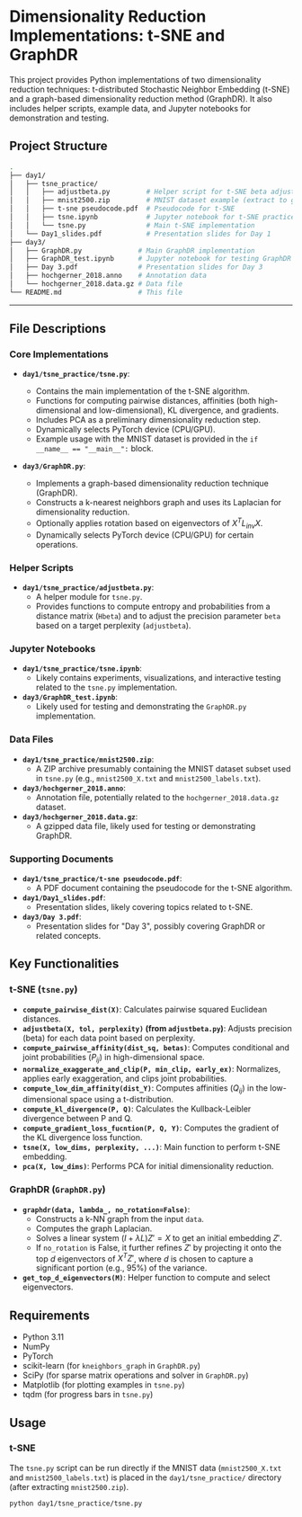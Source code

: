 # Dimensionality Reduction Implementations: t-SNE and GraphDR

This project provides Python implementations of two dimensionality reduction techniques: t-distributed Stochastic Neighbor Embedding (t-SNE) and a graph-based dimensionality reduction method (GraphDR). It also includes helper scripts, example data, and Jupyter notebooks for demonstration and testing.

## Project Structure
```bash
.
├── day1/
│   ├── tsne_practice/
│   │   ├── adjustbeta.py         # Helper script for t-SNE beta adjustment
│   │   ├── mnist2500.zip         # MNIST dataset example (extract to get data files)
│   │   ├── t-sne pseudocode.pdf  # Pseudocode for t-SNE
│   │   ├── tsne.ipynb            # Jupyter notebook for t-SNE practice
│   │   └── tsne.py               # Main t-SNE implementation
│   └── Day1_slides.pdf           # Presentation slides for Day 1
├── day3/
│   ├── GraphDR.py              # Main GraphDR implementation
│   ├── GraphDR_test.ipynb      # Jupyter notebook for testing GraphDR
│   ├── Day 3.pdf               # Presentation slides for Day 3
│   ├── hochgerner_2018.anno    # Annotation data
│   └── hochgerner_2018.data.gz # Data file
└── README.md                   # This file

```

---


## File Descriptions

### Core Implementations

* **`day1/tsne_practice/tsne.py`**:
    * Contains the main implementation of the t-SNE algorithm.
    * Functions for computing pairwise distances, affinities (both high-dimensional and low-dimensional), KL divergence, and gradients.
    * Includes PCA as a preliminary dimensionality reduction step.
    * Dynamically selects PyTorch device (CPU/GPU).
    * Example usage with the MNIST dataset is provided in the `if __name__ == "__main__":` block.

* **`day3/GraphDR.py`**:
    * Implements a graph-based dimensionality reduction technique (GraphDR).
    * Constructs a k-nearest neighbors graph and uses its Laplacian for dimensionality reduction.
    * Optionally applies rotation based on eigenvectors of $X^T L_{inv} X$.
    * Dynamically selects PyTorch device (CPU/GPU) for certain operations.

### Helper Scripts

* **`day1/tsne_practice/adjustbeta.py`**:
    * A helper module for `tsne.py`.
    * Provides functions to compute entropy and probabilities from a distance matrix (`Hbeta`) and to adjust the precision parameter `beta` based on a target perplexity (`adjustbeta`).

### Jupyter Notebooks

* **`day1/tsne_practice/tsne.ipynb`**:
    * Likely contains experiments, visualizations, and interactive testing related to the `tsne.py` implementation.
* **`day3/GraphDR_test.ipynb`**:
    * Likely used for testing and demonstrating the `GraphDR.py` implementation.

### Data Files

* **`day1/tsne_practice/mnist2500.zip`**:
    * A ZIP archive presumably containing the MNIST dataset subset used in `tsne.py` (e.g., `mnist2500_X.txt` and `mnist2500_labels.txt`).
* **`day3/hochgerner_2018.anno`**:
    * Annotation file, potentially related to the `hochgerner_2018.data.gz` dataset.
* **`day3/hochgerner_2018.data.gz`**:
    * A gzipped data file, likely used for testing or demonstrating GraphDR.

### Supporting Documents

* **`day1/tsne_practice/t-sne pseudocode.pdf`**:
    * A PDF document containing the pseudocode for the t-SNE algorithm.
* **`day1/Day1_slides.pdf`**:
    * Presentation slides, likely covering topics related to t-SNE.
* **`day3/Day 3.pdf`**:
    * Presentation slides for "Day 3", possibly covering GraphDR or related concepts.

## Key Functionalities

### t-SNE (`tsne.py`)

* **`compute_pairwise_dist(X)`**: Calculates pairwise squared Euclidean distances.
* **`adjustbeta(X, tol, perplexity)` (from `adjustbeta.py`)**: Adjusts precision (beta) for each data point based on perplexity.
* **`compute_pairwise_affinity(dist_sq, betas)`**: Computes conditional and joint probabilities ($P_{ij}$) in high-dimensional space.
* **`normalize_exaggerate_and_clip(P, min_clip, early_ex)`**: Normalizes, applies early exaggeration, and clips joint probabilities.
* **`compute_low_dim_affinity(dist_Y)`**: Computes affinities ($Q_{ij}$) in the low-dimensional space using a t-distribution.
* **`compute_kl_divergence(P, Q)`**: Calculates the Kullback-Leibler divergence between P and Q.
* **`compute_gradient_loss_fucntion(P, Q, Y)`**: Computes the gradient of the KL divergence loss function.
* **`tsne(X, low_dims, perplexity, ...)`**: Main function to perform t-SNE embedding.
* **`pca(X, low_dims)`**: Performs PCA for initial dimensionality reduction.

### GraphDR (`GraphDR.py`)

* **`graphdr(data, lambda_, no_rotation=False)`**:
    * Constructs a k-NN graph from the input `data`.
    * Computes the graph Laplacian.
    * Solves a linear system $(I + \lambda L)Z' = X$ to get an initial embedding $Z'$.
    * If `no_rotation` is False, it further refines $Z'$ by projecting it onto the top $d$ eigenvectors of $X^T Z'$, where $d$ is chosen to capture a significant portion (e.g., 95%) of the variance.
* **`get_top_d_eigenvectors(M)`**: Helper function to compute and select eigenvectors.

## Requirements

* Python 3.11
* NumPy
* PyTorch
* scikit-learn (for `kneighbors_graph` in `GraphDR.py`)
* SciPy (for sparse matrix operations and solver in `GraphDR.py`)
* Matplotlib (for plotting examples in `tsne.py`)
* tqdm (for progress bars in `tsne.py`)

## Usage

### t-SNE

The `tsne.py` script can be run directly if the MNIST data (`mnist2500_X.txt` and `mnist2500_labels.txt`) is placed in the `day1/tsne_practice/` directory (after extracting `mnist2500.zip`).

```bash
python day1/tsne_practice/tsne.py
